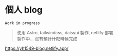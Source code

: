 # 個人 blog

```
Work in progress
```

> 使用 Astro, tailwindcss, daisyui 製作, netlify 部署  
> 製作中... 沒有預計什麼時候完成

<a href="https://yh1549-blog.netlify.app/">https://yh1549-blog.netlify.app/</a>
